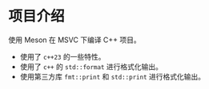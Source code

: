 # 项目介绍

使用 Meson 在 MSVC 下编译 C++ 项目。
* 使用了 `c++23` 的一些特性。
* 使用了 `c++` 的 `std::format` 进行格式化输出。
* 使用第三方库 `fmt::print` 和 `std::print` 进行格式化输出。